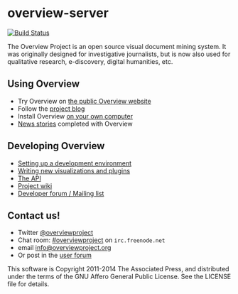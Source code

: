 overview-server
===============

[![Build Status](http://jenkins-ci.overviewproject.org/job/overview-server/badge/icon)](http://jenkins-ci.overviewproject.org/job/overview-server/)

The Overview Project is an open source visual document mining system. It was originally designed for investigative journalists, but is now also used for qualitative research, e-discovery, digital humanities, etc.

## Using Overview

- Try Overview on [the public Overview website](https://overviewproject.org)
- Follow the [project blog](http://overview.ap.org)
- Install Overview [on your own computer](https://github.com/overview/overview-server/wiki/Installing-and-Running-Overview)
- [News stories](https://github.com/overview/overview-server/wiki/News-stories) completed with Overview

## Developing Overview

- [Setting up a development environment](https://github.com/overview/overview-server/wiki/Setting-up-a-development-Environment)
- [Writing new visualizations and plugins](https://github.com/overview/overview-server/wiki/Overview-API-Overview)
- [The API](http://docs.overviewproject.apiary.io/)
- [Project wiki](https://github.com/overview/overview-server/wiki)
- [Developer forum / Mailing list](https://groups.google.com/forum/?fromgroups#!forum/overview-dev)

## Contact us!
- Twitter [@overviewproject](https://twitter.com/overviewproject)
- Chat room: [#overviewproject](http://webchat.freenode.net/?channels=overviewproject) on `irc.freenode.net`
- email info@overviewproject.org
- Or post in the [user forum](https://groups.google.com/forum/?fromgroups=#!forum/overview-users)

This software is Copyright 2011-2014 The Associated Press, and distributed under the
terms of the GNU Affero General Public License. See the LICENSE file for details. 
